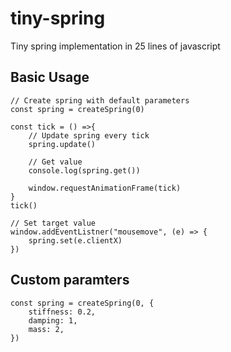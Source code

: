 # tiny-spring

Tiny spring implementation in 25 lines of javascript

## Basic Usage

```
// Create spring with default parameters
const spring = createSpring(0)

const tick = () =>{
	// Update spring every tick
	spring.update()

	// Get value
	console.log(spring.get())

	window.requestAnimationFrame(tick)	
}
tick()

// Set target value
window.addEventListner("mousemove", (e) => {
	spring.set(e.clientX)
})
```

## Custom paramters

```
const spring = createSpring(0, {
	stiffness: 0.2, 
	damping: 1, 
	mass: 2, 
})
```